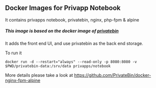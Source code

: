 ## Docker Images for Privapp Notebook

It contains privapps notebook, privatebin, nginx, php-fpm & alpine 

##### This image is based on the docker image of [privatebin](https://github.com/PrivateBin/docker-nginx-fpm-alpine)

It adds the front end UI, and use privatebin as the back end storage.

To run it 
```
docker run -d --restart="always" --read-only -p 8080:8080 -v $PWD/privatebin-data:/srv/data privapps/notebook
```
More details please take a look at https://github.com/PrivateBin/docker-nginx-fpm-alpine

